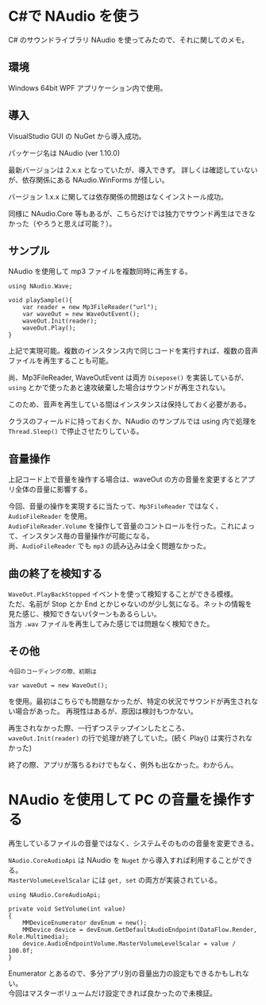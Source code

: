 # C#で NAudio を使う

C# のサウンドライブラリ NAudio を使ってみたので、それに関してのメモ。

## 環境

Windows 64bit WPF アプリケーション内で使用。

## 導入

VisualStudio GUI の NuGet から導入成功。

パッケージ名は NAudio (ver 1.10.0)

最新バージョンは 2.x.x となっていたが、導入できず。 詳しくは確認していないが、依存関係にある NAudio.WinForms が怪しい。

バージョン 1.x.x に関しては依存関係の問題はなくインストール成功。

同様に NAudio.Core 等もあるが、こちらだけでは独力でサウンド再生はできなかった（やろうと思えば可能？）。

## サンプル

NAudio を使用して mp3 ファイルを複数同時に再生する。

	using NAudio.Wave;

	void playSample(){
		var reader = new Mp3FileReader("url");
		var waveOut = new WaveOutEvent();
		waveOut.Init(reader);
		waveOut.Play();
	}

上記で実現可能。複数のインスタンス内で同じコードを実行すれば、複数の音声ファイルを再生することも可能。

尚、Mp3FileReader, WaveOutEvent は両方 `Disepose()` を実装しているが、`using` とかで使ったあと速攻破棄した場合はサウンドが再生されない。

このため、音声を再生している間はインスタンスは保持しておく必要がある。

クラスのフィールドに持っておくか、NAudio のサンプルでは using 内で処理を `Thread.Sleep()` で停止させたりしている。

## 音量操作

上記コード上で音量を操作する場合は、waveOut の方の音量を変更するとアプリ全体の音量に影響する。

今回、音量の操作を実現するに当たって、`Mp3FileReader` ではなく、 `AudioFileReader` を使用。  
`AudioFileReader.Volume` を操作して音量のコントロールを行った。これによって、インスタンス毎の音量操作が可能になる。  
尚、`AudioFileReader` でも `mp3` の読み込みは全く問題なかった。

## 曲の終了を検知する

`WaveOut.PlayBackStopped` イベントを使って検知することができる模様。  
ただ、名前が Stop とか End とかじゃないのが少し気になる。ネットの情報を見た感じ、検知できないパターンもあるらしい。  
当方 `.wav` ファイルを再生してみた感じでは問題なく検知できた。

## その他

	今回のコーディングの際、初期は
	
	var waveOut = new WaveOut();
	
を使用。最初はこちらでも問題なかったが、特定の状況でサウンドが再生されない場合があった。 再現性はあるが、原因は検討もつかない。

再生されなかった際、一行ずつステップインしたところ、`waveOut.Init(reader)` の行で処理が終了していた。(続く Play() は実行されなかった)

終了の際、アプリが落ちるわけでもなく、例外も出なかった。わからん。

# NAudio を使用して PC の音量を操作する

再生しているファイルの音量ではなく、システムそのものの音量を変更できる。

`NAudio.CoreAudioApi` は NAudio を `Nuget` から導入すれば利用することができる。  
`MasterVolumeLevelScalar` には `get, set` の両方が実装されている。

	using NAudio.CoreAudioApi;

	private void SetVolume(int value)
	{
		MMDeviceEnumerator devEnum = new();
		MMDevice device = devEnum.GetDefaultAudioEndpoint(DataFlow.Render, Role.Multimedia);
		device.AudioEndpointVolume.MasterVolumeLevelScalar = value / 100.0f;
	}

Enumerator とあるので、多分アプリ別の音量出力の設定もできるかもしれない。  
今回はマスターボリュームだけ設定できれば良かったので未検証。
